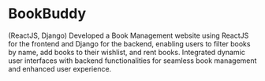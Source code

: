 # BookBuddy
(ReactJS, Django) Developed a Book Management website using ReactJS for the frontend and Django for the backend, enabling users to filter books by name, add books to their wishlist, and rent books. Integrated dynamic user interfaces with backend functionalities for seamless book management and enhanced user experience.
